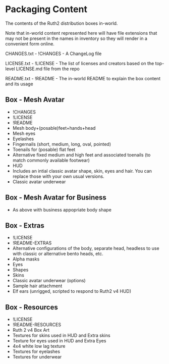 # Packaging Content

The contents of the Ruth2 distribution boxes in-world.

Note that in-world content represented here will have file extensions
that may not be present in the names in inventory so they will render
in a convenient form online.

CHANGES.txt - !CHANGES - A ChangeLog file

LICENSE.txt - !LICENSE - The list of licenses and creators based on the top-level LICENSE.md file from the repo

README.txt - !README - The in-world README to explain the box content and its usage

## Box - Mesh Avatar 
* !CHANGES
* !LICENSE
* !README
* Mesh body+(posable)feet+hands+head
* Mesh eyes
* Eyelashes
* Fingernails (short, medium, long, oval, pointed)
* Toenails for (posable) flat feet
* Alternative fixed medium and high feet and associated toenails (to match commonly available footwear)
* HUD
* Includes an intial classic avatar shape, skin, eyes and hair. You can replace those with your own usual versions.
* Classic avatar underwear

## Box - Mesh Avatar for Business
* As above with business appopriate body shape

## Box - Extras
* !LICENSE
* !README-EXTRAS
* Alternative configurations of the body, separate head, headless to use with classic or alternative bento heads, etc.
* Alpha masks
* Eyes
* Shapes
* Skins
* Classic avatar underwear (options)
* Sample hair attachment
* Elf ears (unrigged, scripted to respond to Ruth2 v4 HUD)

## Box - Resources
* !LICENSE
* !README-RESOURCES
* Ruth 2 v4 Box Art
* Textures for skins used in HUD and Extra skins
* Texture for eyes used in HUD and Extra Eyes
* 4x4 white low lag texture
* Textures for eyelashes
* Textures for underwear

